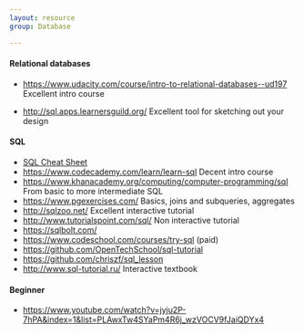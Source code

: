 ```yaml
---
layout: resource
group: Database

---
```

<!-- General resources go here -->

#### Relational databases

- <https://www.udacity.com/course/intro-to-relational-databases--ud197> Excellent intro course

- <http://sql.apps.learnersguild.org/> Excellent tool for sketching out your design

#### SQL

- [SQL Cheat Sheet](sql_cheat.pdf)
- <https://www.codecademy.com/learn/learn-sql> Decent intro course
- <https://www.khanacademy.org/computing/computer-programming/sql> From basic to more intermediate SQL
- <https://www.pgexercises.com/> Basics, joins and subqueries, aggregates
- <http://sqlzoo.net/> Excellent interactive tutorial
- <http://www.tutorialspoint.com/sql/> Non interactive tutorial
- <https://sqlbolt.com/>
- <https://www.codeschool.com/courses/try-sql> (paid)
- <https://github.com/OpenTechSchool/sql-tutorial>
- <https://github.com/chriszf/sql_lesson>
- http://www.sql-tutorial.ru/ Interactive textbook

#### Beginner

- <https://www.youtube.com/watch?v=jyju2P-7hPA&index=1&list=PLAwxTw4SYaPm4R6j_wzVOCV9fJaiQDYx4>

<!-- #### Intermediate -->

<!-- #### Advanced -->

<!-- #### Jedi -->
